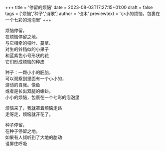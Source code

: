 +++
title = '停留的烦恼'
date = 2023-08-03T17:27:15+01:00
draft = false
tags = ['烦恼','种子','诗歌']
author = '也木'
previewtext = '小小的烦恼，包裹在一个七彩的泡泡里'
+++

烦恼停留，  
在烦恼停留之地。  
与它相牵的枝叶、蔓草、  
对生的铃铛似的小果子  
和蓝紫色小号形状的花  
它们形成烦恼的种皮  
  
种子：一颗小小的胚胎，  
可以观察到里面有一个小小的，  
游动的自我。像鱼  
或者是长出双腿的蝌蚪。  
小小的烦恼，包裹在一个七彩的泡泡里  
  
烦恼来了，我就罩着烦恼走路  
走呀走，烦恼就开花了。  
  
种子停留，  
在种子停留之地。  
如果有人倾听到了大地的胎动  
请屏住呼吸  